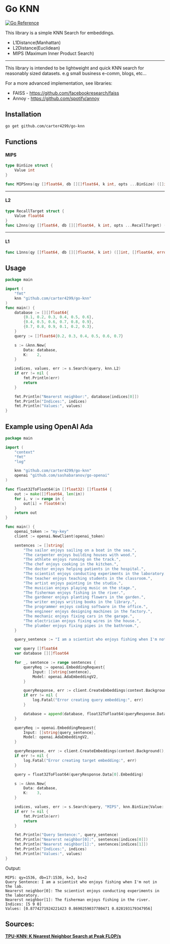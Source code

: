 # Go KNN
[![Go Reference](https://pkg.go.dev/badge/github.com/carter4299/go-knn.svg)](https://pkg.go.dev/github.com/carter4299/go-knn)

This library is a simple KNN Search for embeddings.
* L1Distance(Manhattan)
* L2Distance(Euclidean)
* MIPS (Maximum Inner Product Search)

---

This library is intended to be lightweight and quick KNN search for reasonably sized datasets. e.g small business e-comm, blogs, etc...

For a more advanced implementation, see libraries:
* FAISS - https://github.com/facebookresearch/faiss
* Annoy - https://github.com/spotify/annoy

## Installation
```sh
go get github.com/carter4299/go-knn
```

## Functions

#### MIPS
```go
type BinSize struct {
	Value int
}

func MIPSnns(qy []float64, db [][]float64, k int, opts ...BinSize) ([]int, []float64, error)
```

---

#### L2

```go 
type RecallTarget struct {
	Value float64
}
func L2nns(qy []float64, db [][]float64, k int, opts ...RecallTarget) ([]int, []float64, error)
```

---

#### L1
```go 
func L1nns(qy []float64, db [][]float64, k int) ([]int, []float64, error)
```

## Usage
```go
package main

import (
	"fmt"
	knn "github.com/carter4299/go-knn"
)
func main() {
	database := [][]float64{
		{0.1, 0.2, 0.3, 0.4, 0.5, 0.6},
		{0.4, 0.5, 0.6, 0.7, 0.8, 0.9},
		{0.7, 0.8, 0.9, 0.1, 0.2, 0.3},
	}
	query := []float64{0.2, 0.3, 0.4, 0.5, 0.6, 0.7}

	s := &knn.New{
		Data: database,
		K:    2,
	}

	indices, values, err := s.Search(query, knn.L2)
	if err != nil {
		fmt.Println(err)
		return
	}

	fmt.Println("Nearerst neighbor:", database[indices[0]])
	fmt.Println("Indices:", indices)
	fmt.Println("Values:", values)
}
```

## Example using OpenAI Ada
```go
package main

import (
	"context"
	"fmt"
	"log"

	knn "github.com/carter4299/go-knn"
	openai "github.com/sashabaranov/go-openai"
)

func float32ToFloat64(in []float32) []float64 {
	out := make([]float64, len(in))
	for i, v := range in {
		out[i] = float64(v)
	}
	return out
}

func main() {
	openai_token := "my-key"
	client := openai.NewClient(openai_token)

	sentences := []string{
		"The sailor enjoys sailing on a boat in the sea.",
		"The carpenter enjoys building houses with wood.",
		"The athlete enjoys running on the track.",
		"The chef enjoys cooking in the kitchen.",
		"The doctor enjoys helping patients in the hospital.",
		"The scientist enjoys conducting experiments in the laboratory.",
		"The teacher enjoys teaching students in the classroom.",
		"The artist enjoys painting in the studio.",
		"The musician enjoys playing music on the stage.",
		"The fisherman enjoys fishing in the river.",
		"The gardener enjoys planting flowers in the garden.",
		"The writer enjoys writing books in the library.",
		"The programmer enjoys coding software in the office.",
		"The engineer enjoys designing machines in the factory.",
		"The mechanic enjoys fixing cars in the garage.",
		"The electrician enjoys fixing wires in the house.",
		"The plumber enjoys fixing pipes in the bathroom.",
	}

	query_sentence := "I am a scientist who enjoys fishing when I'm not in the lab."

	var query []float64
	var database [][]float64

	for _, sentence := range sentences {
		queryReq := openai.EmbeddingRequest{
			Input: []string{sentence},
			Model: openai.AdaEmbeddingV2,
		}

		queryResponse, err := client.CreateEmbeddings(context.Background(), queryReq)
		if err != nil {
			log.Fatal("Error creating query embedding:", err)
		}

		database = append(database, float32ToFloat64(queryResponse.Data[0].Embedding))
	}

	queryReq := openai.EmbeddingRequest{
		Input: []string{query_sentence},
		Model: openai.AdaEmbeddingV2,
	}

	queryResponse, err := client.CreateEmbeddings(context.Background(), queryReq)
	if err != nil {
		log.Fatal("Error creating target embedding:", err)
	}

	query = float32ToFloat64(queryResponse.Data[0].Embedding)

	s := &knn.New{
		Data: database,
		K:    3,
	}

	indices, values, err := s.Search(query, "MIPS", knn.BinSize{Value: 2})
	if err != nil {
		fmt.Println(err)
		return
	}

	fmt.Println("Query Sentence:", query_sentence)
	fmt.Println("Nearerst neighbor[0]:", sentences[indices[0]])
	fmt.Println("Nearerst neighbor[1]:", sentences[indices[1]])
	fmt.Println("Indices:", indices)
	fmt.Println("Values:", values)
}
```
Output:
```
MIPS: qy=1536, db=17:1536, k=3, bs=2
Query Sentence: I am a scientist who enjoys fishing when I'm not in the lab.
Nearerst neighbor[0]: The scientist enjoys conducting experiments in the laboratory.
Nearerst neighbor[1]: The fisherman enjoys fishing in the river.
Indices: [5 9 0]
Values: [0.8774271924221423 0.8690259037780471 0.828193179347956]
```

## Sources:
**[TPU-KNN: K Nearest Neighbor Search at Peak FLOP/s](https://arxiv.org/abs/2206.14286)**